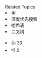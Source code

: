 <div><div>Related Topics</div><div><li>树</li><li>深度优先搜索</li><li>哈希表</li><li>二叉树</li></div></div><br><div><li>👍 30</li><li>👎 0</li></div>